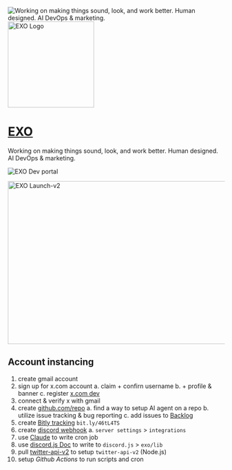 ![Working on making things sound, look, and work better. Human designed. AI DevOps & marketing.](https://pbs.twimg.com/profile_banners/1948686367573291008/1753445934/1500x500 "EXO")
<img title="EXO Logo" alt="EXO Logo" style="width:200px;height:200px;" src="https://pbs.twimg.com/profile_images/1948746849994584064/iqWWKOvc_400x400.jpg">
# [EXO](https://x.com/ecco_exo)

Working on making things sound, look, and work better. Human designed. AI DevOps & marketing.

![EXO Dev portal](https://developer.x.com/en/portal/projects/1948798860660260864/apps)

<img width="679" height="379" alt="EXO Launch-v2" src="https://github.com/user-attachments/assets/aea33a9d-733b-4242-8dd3-4094c80972cc" />

## Account instancing
1. create gmail account
2. sign up for x.com account
   a. claim + confirn username
   b. + profile & banner
   c. register [x.com dev](https://developer.x.com/en/portal/projects/1948798860660260864/apps/31259049/keys)
3. connect & verify x with gmail
4. create [github.com/repo](https://github.com/joeldom/exo)
   a. find a way to setup AI agent on a repo
   b. utilize issue tracking & bug reporting
   c. add issues to [Backlog](https://github.com/users/joeldom/projects/9)
6. create [Bitly tracking](bit.ly/46tL4TS) `bit.ly/46tL4TS`
7. create [discord webhook](https://discohook.org/)
   a. `server settings` > `integrations`
8. use [Claude](https://claude.ai) to write cron job
9. use [discord.js Doc](https://discord.js.org/) to write to `discord.js` > `exo/lib`
10. pull [twitter-api-v2](https://www.npmjs.com/package/twitter-api-v2) to setup `twitter-api-v2` (Node.js)
11. setup *Github Actions* to run scripts and cron 
